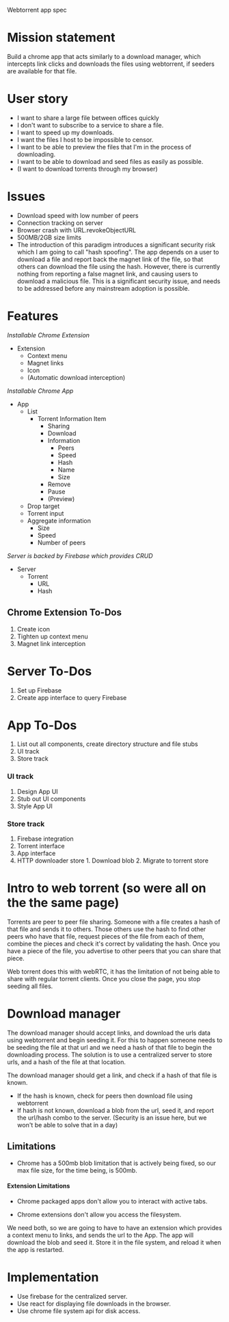 Webtorrent app spec

# Mission statement
Build a chrome app that acts similarly to a download manager, which intercepts link clicks and downloads
the files using webtorrent, if seeders are available for that file.

# User story

* I want to share a large file between offices quickly
* I don't want to subscribe to a service to share a file.
* I want to speed up my downloads.
* I want the files I host to be impossible to censor.
* I want to be able to preview the files that I'm in the process of downloading.
* I want to be able to download and seed files as easily as possible.
* (I want to download torrents through my browser)

# Issues

* Download speed with low number of peers
* Connection tracking on server
* Browser crash with URL.revokeObjectURL
* 500MB/2GB size limits
* The introduction of this paradigm introduces a significant security risk which I am going to call "hash spoofing". The app depends on a user to download a file and report back the magnet link of the file, so that others can download the file using the hash. However, there is currently nothing from reporting a false magnet link, and causing users to download a malicious file. This is a significant security issue, and needs to be addressed before any mainstream adoption is possible.

# Features

_Installable Chrome Extension_
* Extension
  * Context menu
  * Magnet links
  * Icon
  * (Automatic download interception)

_Installable Chrome App_
* App
  * List
    * Torrent Information Item
        * Sharing
        * Download
        * Information
          * Peers
          * Speed
          * Hash
          * Name
          * Size
        * Remove
        * Pause
        * (Preview)
  * Drop target
  * Torrent input
  * Aggregate information
    * Size
    * Speed
    * Number of peers

_Server is backed by Firebase which provides CRUD_
* Server
  * Torrent
    * URL
    * Hash

## Chrome Extension To-Dos

1. Create icon
2. Tighten up context menu
3. Magnet link interception

# Server To-Dos

1. Set up Firebase
2. Create app interface to query Firebase

# App To-Dos

1. List out all components, create directory structure and file stubs
2. UI track
3. Store track

### UI track
  1. Design App UI
  2. Stub out UI components
  3. Style App UI

### Store track
  1. Firebase integration
  2. Torrent interface
  3. App interface
  4. HTTP downloader store
    1. Download blob
    2. Migrate to torrent store

# Intro to web torrent (so were all on the the same page)
Torrents are peer to peer file sharing. Someone with a file creates a hash of that file and sends it to others.
Those others use the hash to find other peers who have that file, request pieces of the file from each of them,
combine the pieces and check it's correct by validating the hash. Once you have a piece of the file, you advertise
to other peers that you can share that piece.

Web torrent does this with webRTC, it has the limitation of not being able to share with regular torrent clients.
Once you close the page, you stop seeding all files.

# Download manager
The download manager should accept links, and download the urls data using webtorrent and begin seeding it.
For this to happen someone needs to be seeding the file at that url and we need a hash of that file to begin
the downloading process. The solution is to use a centralized server to store urls, and a hash of the file at that
location.

The download manager should get a link, and check if a hash of that file is known.
 - If the hash is known, check for peers then download file using webtorrent
 - If hash is not known, download a blob from the url, seed it, and report the url/hash combo to the server. (Security is an issue here, but we won't be able to solve that in a day)

## Limitations
- Chrome has a 500mb blob limitation that is actively being fixed, so our max file size, for the time being, is 500mb.

#### Extension Limitations
- Chrome packaged apps don't allow you to interact with active tabs.

- Chrome extensions don't allow you access the filesystem.

We need both, so we are going to have to have an extension which provides a context menu to links, and sends the url to the App.
The app will download the blob and seed it. Store it in the file system, and reload it when the app is restarted.

# Implementation
* Use firebase for the centralized server.
* Use react for displaying file downloads in the browser.
* Use chrome file system api for disk access.
